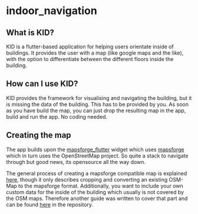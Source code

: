 # indoor_navigation

## What is KID?

KID is a flutter-based application for helping users orientate inside of buildings. It provides the user
with a map (like google maps and the like), with the option to differentiate between the different
floors inside the building.

## How can I use KID?

KID provides the framework for visualising and navigating the building, but it is missing the data
of the building. This has to be provided by you. As soon as you have build the map, you can just
drop the resulting map in the app, build and run the app. No coding needed.

## Creating the map

The app builds upon the [mapsforge_flutter](https://github.com/mikes222/mapsforge_flutter) widget
which uses [mapsforge](https://github.com/mapsforge/mapsforge) which in turn
uses the OpenStreetMap project. So quite a stack to navigate through but good news, its opensource
all the way down.

The general process of creating a mapsforge compatible map is explained
[here](https://github.com/mapsforge/mapsforge/blob/master/docs/MapCreation.md), though it only
describes cropping and converting an existing OSM-Map to the mapsforge format. Additionally, you
want to include your own custom data for the inside of the building which usually is not covered by
the OSM maps. Therefore another guide was written to cover that part and can be found
[here](docs/map-creation.md) in the repository.

